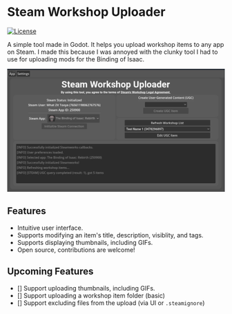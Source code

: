 # Steam Workshop Uploader

[![License](https://img.shields.io/badge/License-MIT-blue.svg)](https://github.com/EliteMasterEric/SteamWorkshopUploader/blob/master/LICENSE.md)

A simple tool made in Godot. It helps you upload workshop items to any app on Steam. I made this because I was annoyed with the clunky tool I had to use for uploading mods for the Binding of Isaac.

![Screenshot](docs/screenshot.png)

## Features

- Intuitive user interface.
- Supports modifying an item's title, description, visiblity, and tags.
- Supports displaying thumbnails, including GIFs.
- Open source, contributions are welcome!

## Upcoming Features
- [] Support uploading thumbnails, including GIFs.
- [] Support uploading a workshop item folder (basic)
- [] Support excluding files from the upload (via UI or `.steamignore`)

